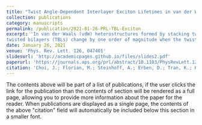 ```yaml
---
title: "Twist Angle-Dependent Interlayer Exciton Lifetimes in van der Waals Heterostructures"
collection: publications
category: manuscripts
permalink: /publication/2021-01-26-PRL-TBL-Exciton
excerpt: 'In van der Waals (vdW) heterostructures formed by stacking two monolayers of transition metal dichalcogenides, multiple exciton resonances with highly tunable properties are formed and subject to both vertical and lateral confinement. We investigate how a unique control knob, the twist angle between the two monolayers, can be used to control the exciton dynamics. We observe that the interlayer exciton lifetimes in MoSe2/WSe2
twisted bilayers (TBLs) change by one order of magnitude when the twist angle is varied from 1° to 3.5°. Using a low-energy continuum model, we theoretically separate two leading mechanisms that influence interlayer exciton radiative lifetimes. The shift to indirect transitions in the momentum space with an increasing twist angle and the energy modulation from the moiré potential both have a significant impact on interlayer exciton lifetimes. We further predict distinct temperature dependence of interlayer exciton lifetimes in TBLs with different twist angles, which is partially validated by experiments. While many recent studies have highlighted how the twist angle in a vdW TBL can be used to engineer the ground states and quantum phases due to many-body interaction, our studies explore its role in controlling the dynamics of optically excited states, thus, expanding the conceptual applications of “twistronics”.'
date: January 26, 2021
venue: 'Phys. Rev. Lett. 126, 047401'
slidesurl: 'http://academicpages.github.io/files/slides2.pdf'
paperurl: 'https://journals.aps.org/prl/abstract/10.1103/PhysRevLett.126.047401'
citation: 'Choi, J.; Florian, M.; Steinhoff, A.; Erben, D.; Tran, K.; Kim, D. S.; Sun, L.; Quan, J.; Claassen, R.; Majumder, S.; Hollingsworth, J. A.; Taniguchi, T.; Watanabe, K.; Ueno, K.; Singh, A.; Moody, G.; Jahnke, F.; Li, X. Twist Angle-Dependent Interlayer Exciton Lifetimes in van Der Waals Heterostructures. Phys. Rev. Lett. 2021, 126 (4), 047401. '
---
```


The contents above will be part of a list of publications, if the user clicks the link for the publication than the contents of section will be rendered as a full page, allowing you to provide more information about the paper for the reader. When publications are displayed as a single page, the contents of the above "citation" field will automatically be included below this section in a smaller font.

